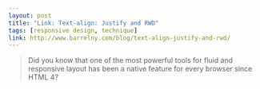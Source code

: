 ```yaml
---
layout: post
title: "Link: Text-align: Justify and RWD"
tags: [responsive design, technique]
link: http://www.barrelny.com/blog/text-align-justify-and-rwd/
---
```


> Did you know that one of the most powerful tools for fluid and responsive layout has been a native feature for every browser since HTML 4?